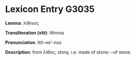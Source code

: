 # Lexicon Entry G3035

**Lemma**: λίθινος

**Transliteration (xlit)**: líthinos

**Pronunciation**: lith-ee'-nos

**Description**:
from λίθος; stony, i.e. made of stone:--of stone.
